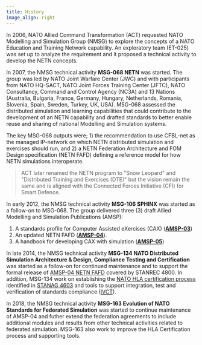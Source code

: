 ```yaml
---
title: History
image_align: right
---
```


In 2006, NATO Allied Command Transformation (ACT) requested NATO Modelling
and Simulation Group (NMSG) to explore the concepts of a NATO Education and Training Network capability. An exploratory team (ET-025) was set up to analyze the requirement and it proposed a technical activity to develop the NETN concepts. 

In 2007, the NMSG technical activity **MSG-068 NETN** was started. The group was led by NATO Joint Warfare Center (JWC) and with participants from NATO HQ-SACT, NATO Joint Forces Training Center (JFTC), NATO Consultancy, Command and Control Agency (NC3A) and 13 Nations (Australia, Bulgaria, France, Germany, Hungary, Netherlands, Romania, Slovenia, Spain, Sweden, Turkey, UK, USA). MSG-068 assessed the distributed simulation and learning capabilities that could contribute to the development of an NETN capability and drafted standards to better enable reuse and sharing of national Modelling and Simulation systems. 

The key MSG-068 outputs were; 1) the recommendation to use CFBL-net as the managed IP-network on which NETN distributed simulation and exercises should run, and 2) a NETN Federation Architecture and FOM Design specification (NETN FAFD) defining a reference model for how NETN simulations interoperate.

> ACT later renamed the NETN program to "Snow Leopard" and "Distributed Training and Exercises (DTE)" but the vision remain the same and is aligned with the Connected Forces Initiative (CFI) for Smart Defence.

In early 2012, the NMSG technical activity **MSG-106 SPHINX** was started as a follow-on to MSG-068. The group delivered three (3) draft Allied Modelling and Simulation Publications (AMSP):

1. A standards profile for Computer Assisted eXercises (CAX) (**[AMSP-03](../../../amsp/amsp03)**)
2. An updated NETN FAFD (**[AMSP-04](../../../amsp/amsp04)**).
3. A handbook for developing CAX with simulation (**[AMSP-05](../../../amsp/amsp05)**) 

In late 2014, the NMSG technical activity **MSG-134 NATO Distributed Simulation Architecture & Design, Compliance Testing and Certification** was started as a follow-on for continued maintenance and to support the formal release of [AMSP-04 NETN FAFD](../../../amsp/amsp04) covered by STANREC 4800. In addition, MSG-134 work on establishing the [NATO HLA certification process](../../../services-data/certification) identified in [STANAG 4603](../../../amsp/hla) and tools to support integration, test and verification of standards compliance ([IVCT](../../../services-data/ivct)). 

In 2018, the NMSG technical activity **MSG-163 Evolution of NATO Standards for Federated Simulation** was started to continue maintenance of AMSP-04 and futher extend the federation agreements to include additional modules and results from other technical activities related to federated simulation. MSG-163 also work to improve the HLA Certification process and supporting tools.